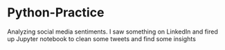 # Python-Practice
Analyzing social media sentiments. I saw something on LinkedIn and fired up Jupyter notebook to clean some tweets and find some insights
